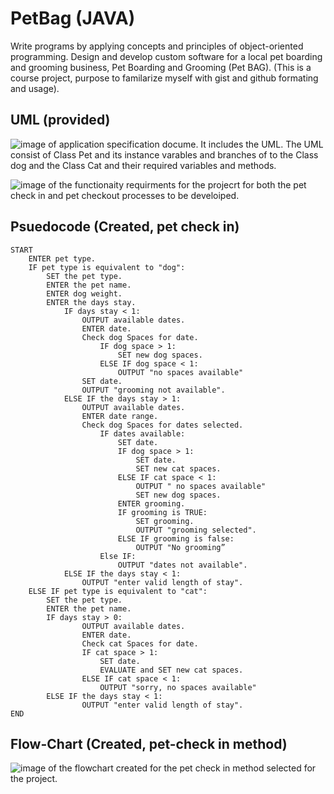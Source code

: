 # PetBag (JAVA)

Write programs by applying concepts and principles of object-oriented programming. Design and develop custom software for a local pet boarding and grooming business, Pet Boarding and Grooming (Pet BAG). (This is a course project, purpose to familarize myself with gist and github formating and usage).

## UML (provided)

![image of application specification docume. It includes the UML. The UML consist of Class Pet and its instance varables and branches of to the Class dog and the Class Cat and their required variables and methods.](https://user-images.githubusercontent.com/75600338/113311680-8f9d3280-92d7-11eb-94dc-3d7d2c5f72f9.png)

![image of the functionaity requirments for the projecrt for both the pet check in and pet checkout processes to be develoiped.](https://user-images.githubusercontent.com/75600338/113311918-c6734880-92d7-11eb-8b69-e26b1fb57a8d.png)

## Psuedocode (Created, pet check in)

```
START  
    ENTER pet type.  
    IF pet type is equivalent to "dog":
        SET the pet type.
        ENTER the pet name.
        ENTER dog weight.
        ENTER the days stay.
            IF days stay < 1:
                OUTPUT available dates.
                ENTER date.
                Check dog Spaces for date.
                    IF dog space > 1: 
                        SET new dog spaces.
                    ELSE IF dog space < 1:
                        OUTPUT "no spaces available"
                SET date.
                OUTPUT "grooming not available".
            ELSE IF the days stay > 1:
                OUTPUT available dates.
                ENTER date range.
                Check dog Spaces for dates selected.
                    IF dates available:               
                        SET date.
                        IF dog space > 1: 
                            SET date.
                            SET new cat spaces.
                        ELSE IF cat space < 1:
                            OUTPUT " no spaces available"
                            SET new dog spaces.
                        ENTER grooming.
                        IF grooming is TRUE:
                            SET grooming.
                            OUTPUT "grooming selected".
                        ELSE IF grooming is false:
                            OUTPUT "No grooming” 
                    Else IF:
                        OUTPUT "dates not available".
            ELSE IF the days stay < 1:
                OUTPUT "enter valid length of stay".
    ELSE IF pet type is equivalent to "cat":
        SET the pet type.
        ENTER the pet name.
        IF days stay > 0:
                OUTPUT available dates.
                ENTER date.
                Check cat Spaces for date.
                IF cat space > 1: 
                    SET date.
                    EVALUATE and SET new cat spaces.
                ELSE IF cat space < 1:
                    OUTPUT "sorry, no spaces available"
        ELSE IF the days stay < 1:
                OUTPUT "enter valid length of stay".
END
```
 
## Flow-Chart (Created, pet-check in method)

![image of the flowchart created for the pet check in method selected for the project.](https://user-images.githubusercontent.com/75600338/113312274-1f42e100-92d8-11eb-98bd-b69eab285838.png)


